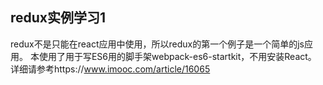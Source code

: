 ## redux实例学习1
redux不是只能在react应用中使用，所以redux的第一个例子是一个简单的js应用。
本使用了用于写ES6用的脚手架webpack-es6-startkit，不用安装React。
详细请参考https://www.imooc.com/article/16065
